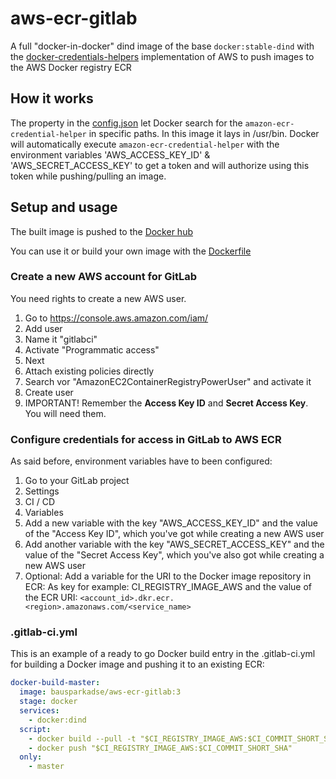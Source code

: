 # aws-ecr-gitlab

A full "docker-in-docker" dind image of the base `docker:stable-dind` with the
[docker-credentials-helpers](https://github.com/awslabs/amazon-ecr-credential-helper) implementation of AWS to push
images to the AWS Docker registry ECR

## How it works

The property in the [config.json](config.json) let Docker search for the `amazon-ecr-credential-helper` in specific paths. In this image it lays in /usr/bin.
Docker will automatically execute `amazon-ecr-credential-helper` with the environment variables 'AWS_ACCESS_KEY_ID' & 'AWS_SECRET_ACCESS_KEY'
to get a token and will authorize using this token while pushing/pulling an image.

## Setup and usage

The built image is pushed to the [Docker hub](https://hub.docker.com/r/bausparkadse/aws-ecr-gitlab)

You can use it or build your own image with the [Dockerfile](Dockerfile)

### Create a new AWS account for GitLab

You need rights to create a new AWS user.

1. Go to https://console.aws.amazon.com/iam/
2. Add user
  1. Name it "gitlabci"
  2. Activate "Programmatic access"
  3. Next
  4. Attach existing policies directly
  5. Search vor "AmazonEC2ContainerRegistryPowerUser" and activate it
  6. Create user
  7. IMPORTANT! Remember the **Access Key ID** and **Secret Access Key**. You will need them.

### Configure credentials for access in GitLab to AWS ECR

As said before, environment variables have to been configured:

1. Go to your GitLab project
2. Settings
3. CI / CD
4. Variables
5. Add a new variable with the key "AWS_ACCESS_KEY_ID" and the value of the "Access Key ID", which you've got while creating a new AWS user
6. Add another variable with the key "AWS_SECRET_ACCESS_KEY" and the value of the "Secret Access Key", which you've also got while creating a new AWS user
7. Optional: Add a variable for the URI to the Docker image repository in ECR: As key for example: CI_REGISTRY_IMAGE_AWS and the value of the ECR URI: `<account_id>.dkr.ecr.<region>.amazonaws.com/<service_name>`

### .gitlab-ci.yml

This is an example of a ready to go Docker build entry in the .gitlab-ci.yml for building a Docker image and pushing it to an existing ECR:

```yaml
docker-build-master:
  image: bausparkadse/aws-ecr-gitlab:3
  stage: docker
  services:
    - docker:dind
  script:
    - docker build --pull -t "$CI_REGISTRY_IMAGE_AWS:$CI_COMMIT_SHORT_SHA" .
    - docker push "$CI_REGISTRY_IMAGE_AWS:$CI_COMMIT_SHORT_SHA"
  only:
    - master
```
